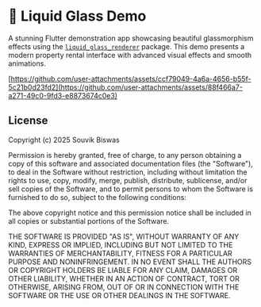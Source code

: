 # 🌊 Liquid Glass Demo

A stunning Flutter demonstration app showcasing beautiful glassmorphism effects using the [`liquid_glass_renderer`](https://pub.dev/packages/liquid_glass_renderer) package. This demo presents a modern property rental interface with advanced visual effects and smooth animations.

[https://github.com/user-attachments/assets/ccf79049-4a6a-4656-b55f-5c21b0d23fd2](https://github.com/user-attachments/assets/88f466a7-a271-49c0-9fd3-e8873674c0e3)


## License

Copyright (c) 2025 Souvik Biswas

Permission is hereby granted, free of charge, to any person obtaining a copy
of this software and associated documentation files (the "Software"), to deal
in the Software without restriction, including without limitation the rights
to use, copy, modify, merge, publish, distribute, sublicense, and/or sell
copies of the Software, and to permit persons to whom the Software is
furnished to do so, subject to the following conditions:

The above copyright notice and this permission notice shall be included in all
copies or substantial portions of the Software.

THE SOFTWARE IS PROVIDED "AS IS", WITHOUT WARRANTY OF ANY KIND, EXPRESS OR
IMPLIED, INCLUDING BUT NOT LIMITED TO THE WARRANTIES OF MERCHANTABILITY,
FITNESS FOR A PARTICULAR PURPOSE AND NONINFRINGEMENT. IN NO EVENT SHALL THE
AUTHORS OR COPYRIGHT HOLDERS BE LIABLE FOR ANY CLAIM, DAMAGES OR OTHER
LIABILITY, WHETHER IN AN ACTION OF CONTRACT, TORT OR OTHERWISE, ARISING FROM,
OUT OF OR IN CONNECTION WITH THE SOFTWARE OR THE USE OR OTHER DEALINGS IN THE
SOFTWARE.
